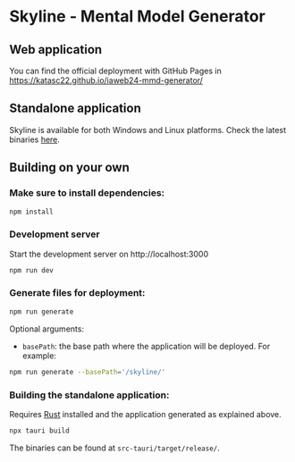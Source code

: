 # Skyline - Mental Model Generator

## Web application

You can find the official deployment with GitHub Pages
in https://katasc22.github.io/iaweb24-mmd-generator/

## Standalone application

Skyline is available for both Windows and Linux platforms. Check the latest
binaries [here](https://github.com/katasc22/iaweb24-mmd-generator/releases/latest).

## Building on your own

### Make sure to install dependencies:

```sh
npm install
```

### Development server

Start the development server on http://localhost:3000

```sh
npm run dev
```

### Generate files for deployment:

```sh
npm run generate
```

Optional arguments:

- `basePath`: the base path where the application will be deployed. For example:

```sh
npm run generate --basePath='/skyline/'
```

### Building the standalone application:

Requires [Rust](https://www.rust-lang.org/tools/install) installed and the application generated as
explained above.

```sh
npx tauri build
```

The binaries can be found at `src-tauri/target/release/`.


